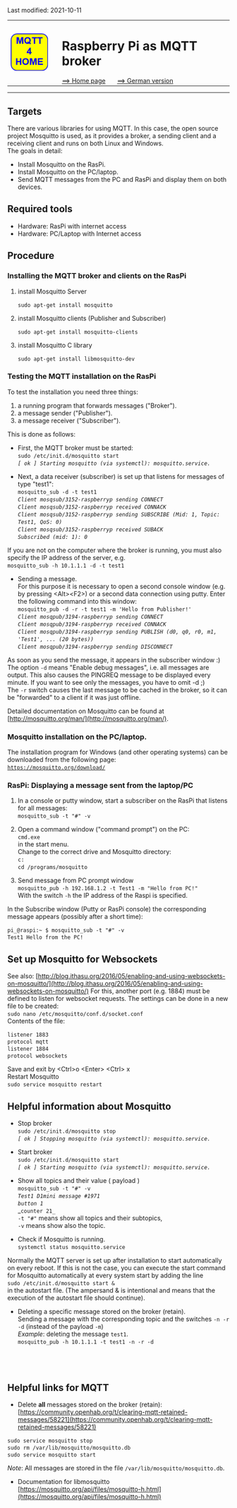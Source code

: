 Last modified: 2021-10-11   
<table><tr><td><img src="logo/mqtt4home_96.png"></td><td>&nbsp;</td><td>
<h1>Raspberry Pi as MQTT broker</h1>
<a href="../readme.md">==> Home page</a> &nbsp; &nbsp; &nbsp; 
<a href="m4h03_RasPiMQTTBroker.md">==> German version</a> &nbsp; &nbsp; &nbsp; 
</td></tr></table><hr>

## Targets
There are various libraries for using MQTT. In this case, the open source project Mosquitto is used, as it provides a broker, a sending client and a receiving client and runs on both Linux and Windows.   
The goals in detail:   
* Install Mosquitto on the RasPi.
* Install Mosquitto on the PC/laptop.
* Send MQTT messages from the PC and RasPi and display them on both devices.

## Required tools
* Hardware: RasPi with internet access
* Hardware: PC/Laptop with Internet access
 
## Procedure
### Installing the MQTT broker and clients on the RasPi
1. install Mosquitto Server   
   ```
   sudo apt-get install mosquitto
   ```
2. install Mosquitto clients (Publisher and Subscriber)   
   ```
   sudo apt-get install mosquitto-clients
   ```
3. install Mosquitto C library   
   ```
   sudo apt-get install libmosquitto-dev
   ```

### Testing the MQTT installation on the RasPi
To test the installation you need three things:   
1. a running program that forwards messages ("Broker").
2. a message sender ("Publisher").
3. a message receiver ("Subscriber").

This is done as follows:   
* First, the MQTT broker must be started:   
  `sudo /etc/init.d/mosquitto start`   
  _`[ ok ] Starting mosquitto (via systemctl): mosquitto.service.`_   

* Next, a data receiver (subscriber) is set up that listens for messages of type "test1":   
 `mosquitto_sub -d -t test1`   
 _`Client mosqsub/3152-raspberryp sending CONNECT`_   
 _`Client mosqsub/3152-raspberryp received CONNACK`_   
 _`Client mosqsub/3152-raspberryp sending SUBSCRIBE (Mid: 1, Topic: Test1, QoS: 0)`_   
 _`Client mosqsub/3152-raspberryp received SUBACK`_   
 _`Subscribed (mid: 1): 0`_   

If you are not on the computer where the broker is running, you must also specify the IP address of the server, e.g.   
   `mosquitto_sub -h 10.1.1.1 -d -t test1`   

* Sending a message.   
  For this purpose it is necessary to open a second console window (e.g. by pressing &lt;Alt&gt;&lt;F2&gt;) or a second data connection using putty. Enter the following command into this window:   
   `mosquitto_pub -d -r -t test1 -m 'Hello from Publisher!'`   
   _`Client mosqpub/3194-raspberryp sending CONNECT`_   
   _`Client mosqpub/3194-raspberryp received CONNACK`_   
   _`Client mosqpub/3194-raspberryp sending PUBLISH (d0, q0, r0, m1, 'Test1', ... (20 bytes))`_   
   _`Client mosqpub/3194-raspberryp sending DISCONNECT`_   

As soon as you send the message, it appears in the subscriber window :)   
The option `-d` means "Enable debug messages", i.e. all messages are output. This also causes the PINGREQ message to be displayed every minute. If you want to see only the messages, you have to omit -d ;)   
The `-r` switch causes the last message to be cached in the broker, so it can be "forwarded" to a client if it was just offline.   
   
Detailed documentation on Mosquitto can be found at [http://mosquitto.org/man/](http://mosquitto.org/man/).   

### Mosquitto installation on the PC/laptop.
The installation program for Windows (and other operating systems) can be downloaded from the following page:   
[`https://mosquitto.org/download/`](https://mosquitto.org/download/)


### RasPi: Displaying a message sent from the laptop/PC
1. In a console or putty window, start a subscriber on the RasPi that listens for all messages:   
`mosquitto_sub -t "#" -v`

2. Open a command window ("command prompt") on the PC:   
   `cmd.exe`   
   in the start menu.   
   Change to the correct drive and Mosquitto directory:   
   `c:`   
   `cd /programs/mosquitto`

3. Send message from PC prompt window   
   `mosquitto_pub -h 192.168.1.2 -t Test1 -m "Hello from PC!"`   
   With the switch `-h` the IP address of the Raspi is specified.   

In the Subscribe window (Putty or RasPi console) the corresponding message appears (possibly after a short time):   
```
pi_@raspi:~ $ mosquitto_sub -t "#" -v
Test1 Hello from the PC!
```

## Set up Mosquitto for Websockets
See also: [http://blog.ithasu.org/2016/05/enabling-and-using-websockets-on-mosquitto/](http://blog.ithasu.org/2016/05/enabling-and-using-websockets-on-mosquitto/)
For this, another port (e.g. 1884) must be defined to listen for websocket requests. The settings can be done in a new file to be created:   
`sudo nano /etc/mosquitto/conf.d/socket.conf`   
Contents of the file:   
```   
listener 1883
protocol mqtt
listener 1884
protocol websockets
```   
Save and exit by &lt;Ctrl&gt;o &lt;Enter&gt; &lt;Ctrl&gt; x   
Restart Mosquitto   
`sudo service mosquitto restart`   

## Helpful information about Mosquitto

* Stop broker   
   `sudo /etc/init.d/mosquitto stop`   
   _`[ ok ] Stopping mosquitto (via systemctl): mosquitto.service.`_   

* Start broker   
   `sudo /etc/init.d/mosquitto start`   
   _`[ ok ] Starting mosquitto (via systemctl): mosquitto.service.`_   

* Show all topics and their value ( payload )   
   `mosquitto_sub -t "#" -v`   
   _`Test1 D1mini message #1971`_   
   _`button 1`_   
   _`counter 21_`   
   `-t "#"` means show all topics and their subtopics,   
   `-v` means show also the topic.   

* Check if Mosquitto is running.   
   `systemctl status mosquitto.service`   

Normally the MQTT server is set up after installation to start automatically on every reboot. If this is not the case, you can execute the start command for Mosquitto automatically at every system start by adding the line   
`sudo /etc/init.d/mosquitto start &`   
in the autostart file.
(The ampersand & is intentional and means that the execution of the autostart file should continue).

* Deleting a specific message stored on the broker (retain).   
  Sending a message with the corresponding topic and the switches `-n -r -d` (instead of the payload `-m`)   
  _Example_: deleting the message `test1`.   
  `mosquitto_pub -h 10.1.1.1 -t test1 -n -r -d`   

&nbsp;   
---   

## Helpful links for MQTT
* Delete __all__ messages stored on the broker (retain):   
[https://community.openhab.org/t/clearing-mqtt-retained-messages/58221](https://community.openhab.org/t/clearing-mqtt-retained-messages/58221)   
```
sudo service mosquitto stop   
sudo rm /var/lib/mosquitto/mosquitto.db   
sudo service mosquitto start   
```
_Note_: All messages are stored in the file `/var/lib/mosquitto/mosquitto.db`.

* Documentation for libmosquitto   
[https://mosquitto.org/api/files/mosquitto-h.html](https://mosquitto.org/api/files/mosquitto-h.html)


